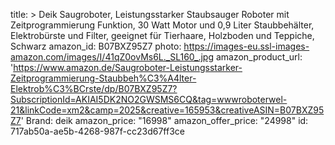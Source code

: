 title: >
  Deik Saugroboter, Leistungsstarker Staubsauger Roboter mit Zeitprogrammierung Funktion, 30 Watt
  Motor und 0,9 Liter Staubbehälter, Elektrobürste und Filter, geeignet für Tierhaare, Holzboden
  und Teppiche, Schwarz
amazon_id: B07BXZ95Z7
photo: https://images-eu.ssl-images-amazon.com/images/I/41qZ0ovMs6L._SL160_.jpg
amazon_product_url: 'https://www.amazon.de/Saugroboter-Leistungsstarker-Zeitprogrammierung-Staubbeh%C3%A4lter-Elektrob%C3%BCrste/dp/B07BXZ95Z7?SubscriptionId=AKIAI5DK2NO2GWSMS6CQ&tag=wwwroboterwel-21&linkCode=xm2&camp=2025&creative=165953&creativeASIN=B07BXZ95Z7'
Brand: deik
amazon_price: "16998"
amazon_offer_price: "24998"
id: 717ab50a-ae5b-4268-987f-cc23d67ff3ce
